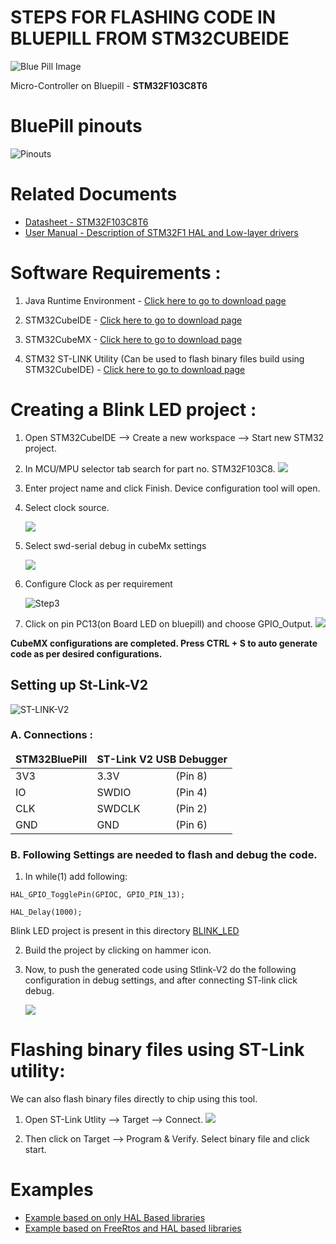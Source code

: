 # STEPS FOR FLASHING CODE IN BLUEPILL FROM STM32CUBEIDE
![Blue Pill Image](../../../Docs/F1&#32;series/BluePill_Settings_for_stLink_v2/../../F1&#32;series/BluePill_Settings_for_stLink_v2/../../F1&#32;series/BluePill_Settings_for_stLink_v2/BluePilll_Image.jpg)

Micro-Controller on Bluepill - **STM32F103C8T6** 

# BluePill pinouts

![Pinouts](../../../Docs/F1&#32;series/BluePill_Settings_for_stLink_v2/../../F1&#32;series/stm32f103-pinout-diagram.png)

# Related Documents

  * [Datasheet - STM32F103C8T6](../../../Docs/F1&#32;series/Datasheet&#32;stm32f103c8.pdf)
  *  [User Manual - Description of STM32F1 HAL and Low-layer drivers](../../../Docs/F4&#32;series/../F1&#32;series/User&#32;Manual&#32;en.DM00154093.pdf)

# Software Requirements :
1. Java Runtime Environment - [Click here to go to download page](https://www.oracle.com/java/technologies/javase-jre8-downloads.html) 

2. STM32CubeIDE - [Click here to go to download page](https://www.st.com/en/development-tools/stm32cubeide.html#get-software) 

3. STM32CubeMX - [Click here to go to download page](https://www.st.com/en/development-tools/stm32cubemx.html)

4. STM32 ST-LINK Utility (Can be used to flash binary files build using STM32CubeIDE) - [Click here to go to download page](https://www.st.com/en/development-tools/stsw-link004.html)

# Creating a Blink LED project :

1. Open STM32CubeIDE --> Create a new workspace --> Start new STM32 project.

2. In MCU/MPU selector tab search for part no. STM32F103C8.
    ![](../../../Docs/F1&#32;series/BluePill_Settings_for_stLink_v2/blink_steps2.png)

3. Enter project name and click Finish. Device configuration tool will open.

4. Select clock source.
   
    ![](../../../Docs/F1&#32;series/BluePill_Settings_for_stLink_v2/1_Select_clock_source.png)

5. Select swd-serial debug in cubeMx settings
   
    ![](../../../Docs/F1&#32;series/BluePill_Settings_for_stLink_v2/../../F1&#32;series/BluePill_Settings_for_stLink_v2/2_Debug_setting.png)

6. Configure Clock as per requirement
   
    ![Step3](../../../Docs/F1&#32;series/BluePill_Settings_for_stLink_v2/../../F1&#32;series/BluePill_Settings_for_stLink_v2/3_configure_clock.png)

7. Click on pin PC13(on Board LED on bluepill) and choose GPIO_Output.
    ![](../../../Docs/F1&#32;series/BluePill_Settings_for_stLink_v2/blink_steps7.JPG)

**CubeMX configurations are completed. Press CTRL + S to auto generate code as per desired configurations.** 

## Setting up St-Link-V2

![ST-LINK-V2](../../../Docs/F1&#32;series/BluePill_Settings_for_stLink_v2/../../F1&#32;series/BluePill_Settings_for_stLink_v2/ST-link-v2.png)

### A. Connections :  

<table>
    <thead>
        <td colspan="2">
            <b> STM32BluePill </b>
        </td>
        <td colspan="2">
            <b> ST-Link V2 USB Debugger </b>
        </td>
    </thead>
    <tbody>
        <tr>
            <td> 3V3 </td><td>  </td>
            <td> 3.3V </td><td> (Pin 8) </td>
        </tr>
        <tr>
            <td> IO </td><td> </td>
            <td> SWDIO </td><td> (Pin 4) </td>
        </tr>
        <tr>
            <td> CLK </td><td>  </td>
            <td> SWDCLK </td><td> (Pin 2) </td>
        </tr>
        <tr>
            <td> GND </td><td>  </td>
            <td> GND </td><td> (Pin 6) </td>
        </tr>
    </tbody>
</table>

### B. Following Settings are needed to flash and debug the code.

1. In while(1) add following:

```HAL_GPIO_TogglePin(GPIOC, GPIO_PIN_13);```

```HAL_Delay(1000);```

Blink LED project is present in this directory [BLINK_LED](AllPheripheralsUsingCubeMx/DigitalWrite/)

2. Build the project by clicking on hammer icon.

3. Now, to push the generated code using Stlink-V2 do the following configuration in debug settings, and after connecting ST-link click debug.
    
    ![](../../../Docs/F1&#32;series/BluePill_Settings_for_stLink_v2/../../F1&#32;series/BluePill_Settings_for_stLink_v2/4_debug_configuration.png)

# Flashing binary files using ST-Link utility:

We can also flash binary files directly to chip using this tool.

1. Open ST-Link Utlity --> Target --> Connect.
    ![](../../../Docs/F1&#32;series/BluePill_Settings_for_stLink_v2/../../F1&#32;series/BluePill_Settings_for_stLink_v2/stlinkutility1.png)

2. Then click on Target --> Program & Verify.
    Select binary file and click start.

# Examples

* [Example based on only HAL Based libraries](Using_HAL_Libraries/)
* [Example based on FreeRtos and HAL based libraries](Using_FreeRtos_and_HAL/)
